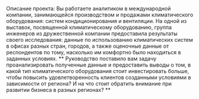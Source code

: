 Описание проекта:
Вы работаете аналитиком в международной компании, занимающейся производством и продажами климатического оборудования: систем кондиционирования и вентиляции. На одной из выставок, посвященной климатическому оборудованию, группа инженеров из дружественной компании предоставила результаты своего исследования: данные по использованию климатических систем в офисах разных стран, городов, а также оценочные данные от респондентов по тому, насколько им комфортно было находиться в заданных условиях.
** Руководство поставило вам задачу проанализировать полученные данные и предоставить выводы о том, в какой тип климатического оборудования стоит инвестировать больше, чтобы повысить удовлетворенность клиентов созданными условиями в зависимости от региона? И на что стоит обратить внимание при развитии бизнеса в разных регионах? **
